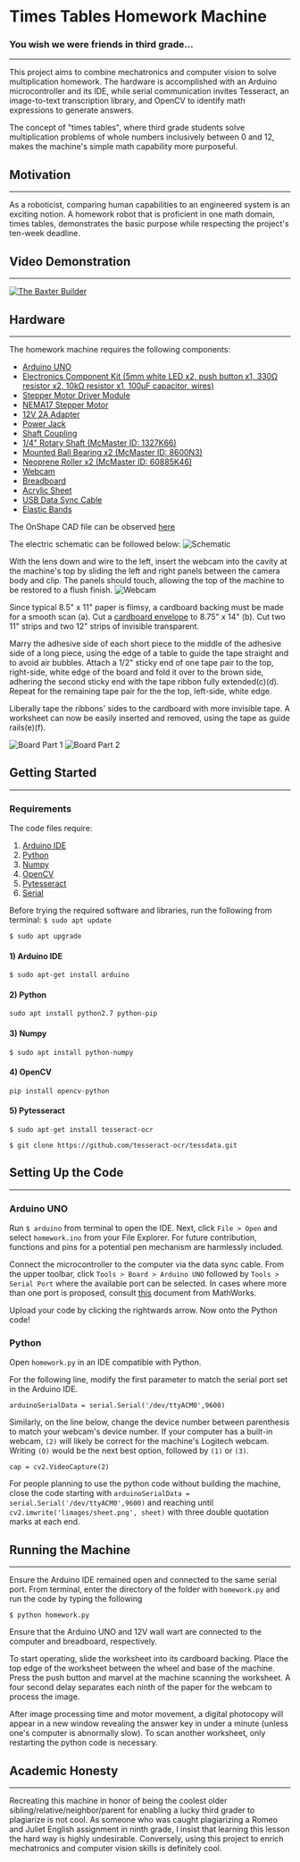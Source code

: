 # Times Tables Homework Machine
### You wish we were friends in third grade...
---
This project aims to combine mechatronics and computer vision to solve multiplication homework. The hardware is accomplished with an Arduino microcontroller and its IDE, while serial communication invites Tesseract, an image-to-text transcription library, and OpenCV to identify math expressions to generate answers.

The concept of "times tables", where third grade students solve multiplication problems of whole numbers inclusively between 0 and 12, makes the machine's simple math capability more purposeful.

## Motivation
---
As a roboticist, comparing human capabilities to an engineered system is an exciting notion. A homework robot that is proficient in one math domain, times tables, demonstrates the basic purpose while respecting the project's ten-week deadline.

## Video Demonstration
---
[![The Baxter Builder](README-images/tthumb.png)](https://youtu.be/Hddqjd6f_dk "Baxter")

## Hardware
---
The homework machine requires the following components:
* [Arduino UNO](https://store.arduino.cc/usa/arduino-uno-rev3)
* [Electronics Component Kit (5mm white LED x2, push button x1, 330Ω resistor x2, 10kΩ resistor x1, 100µF capacitor, wires)](https://www.amazon.com/REXQualis-Electronics-tie-Points-Breadboard-Potentiometer/dp/B073ZC68QG/ref=sr_1_9?dchild=1&keywords=rexqualis+arduino+kit&qid=1584594090&sr=8-9)
* [Stepper Motor Driver Module](https://amzn.to/37S7ufj)
* [NEMA17 Stepper Motor](https://amzn.to/2M3aJK2)
* [12V 2A Adapter](https://amzn.to/2nbdZ8n)
* [Power Jack](https://amzn.to/2OW3DWC)
* [Shaft Coupling](https://www.amazon.com/OctagonStar-Flexible-Couplings-Printer-Machine%EF%BC%882PCS%EF%BC%89/dp/B01HBPHSII/ref=sr_1_3?dchild=1&keywords=shaft+coupling+5mm+to+8mm&qid=1584594823&s=industrial&sr=1-3)
* [1/4" Rotary Shaft (McMaster ID: 1327K66)](https://www.mcmaster.com/catalog/126/1215)
* [Mounted Ball Bearing x2 (McMaster ID: 8600N3)](https://www.mcmaster.com/catalog/126/1301)
* [Neoprene Roller x2 (McMaster ID: 60885K46)](https://www.mcmaster.com/neoprene-drive-rollers)
* [Webcam](https://www.amazon.com/Logitech-Desktop-Widescreen-Calling-Recording/dp/B004FHO5Y6/ref=sr_1_6?dchild=1&keywords=logitech%2Bwebcam&qid=1584595653&sr=8-6&th=1)
* [Breadboard](https://www.adafruit.com/product/1609?gclid=Cj0KCQjwjcfzBRCHARIsAO-1_OrQTzhX2WaTKdnYtrHBQo3Nnivnxj5o6QlpwLbMttXioLWDhPVB_28aAjgyEALw_wcB)
* [Acrylic Sheet](https://www.jpplus.com/black-2025-extruded-acrylic?utm_source=google_shopping&m=Configurable&selected=1702&aid=1702&utm_term=&utm_source=adwords&utm_medium=ppc&utm_campaign=Shopping_CatchAll&hsa_mt=&hsa_ver=3&hsa_ad=108831781997&hsa_kw=&hsa_tgt=pla-296303633664&hsa_cam=639709174&hsa_src=g&hsa_net=adwords&hsa_acc=1076321572&hsa_grp=31980320237&gclid=Cj0KCQjwjcfzBRCHARIsAO-1_Op7FamTI0zij0-0sL7t-SXxaGU5ITJec31Pwk3zY49M9hEFP6g1mT8aAsLhEALw_wcB)
* [USB Data Sync Cable](https://www.amazon.com/Data-Sync-Cable-Arduino-Microcontroller/dp/B01N9IP8LF/ref=sr_1_1?dchild=1&keywords=arduino+usb+cable&qid=1584604166&sr=8-1)
* [Elastic Bands]()

The OnShape CAD file can be observed [here](https://cad.onshape.com/documents/e09e76b4f833341c4c3c8517/w/754831baab1776df0b796de7/e/441ad980f98b0663906cd54d)

The electric schematic can be followed below:
![Schematic](README-images/schem.png)

With the lens down and wire to the left, insert the webcam into the cavity at the machine's top by sliding the left and right panels between the camera body and clip. The panels should touch, allowing the top of the machine to be restored to a flush finish.
![Webcam](README-images/webcam.jpg)

Since typical 8.5" x 11" paper is flimsy, a cardboard backing must be made for a smooth scan (a). Cut a [cardboard envelope](https://www.amazon.com/Quality-Park-Extra-Rigid-Fiberboard-64014/dp/B0006VPH60/ref=sr_1_2?dchild=1&keywords=cardboard+envelope&qid=1584608015&sr=8-2) to 8.75" x 14" (b). Cut two 11" strips and two 12" strips of invisible transparent.

Marry the adhesive side of each short piece to the middle of the adhesive side of a long piece, using the edge of a table to guide the tape straight and to avoid air bubbles. Attach a 1/2" sticky end of one tape pair to the top, right-side, white edge of the board and fold it over to the brown side, adhering the second sticky end with the tape ribbon fully extended(c)(d). Repeat for the remaining tape pair for the the top, left-side, white edge.

Liberally tape the ribbons' sides to the cardboard with more invisible tape. A worksheet can now be easily inserted and removed, using the tape as guide rails(e)(f).

![Board Part 1](README-images/board1.jpg)
![Board Part 2](README-images/board2.jpg)

## Getting Started
---
### Requirements
The code files require:

1. [Arduino IDE](https://www.arduino.cc/en/main/software)
2. [Python](https://www.python.org/downloads/)
3. [Numpy](https://scipy.org/install.html)
4. [OpenCV](https://opencv.org/releases/)
5. [Pytesseract](https://tesseract-ocr.github.io/tessdoc/Downloads)
6. [Serial](https://pypi.python.org/pypi/pyserial)

Before trying the required software and libraries, run the following from terminal:
`$ sudo apt update`

`$ sudo apt upgrade`
#### 1) Arduino IDE
`$ sudo apt-get install arduino`
#### 2) Python
`sudo apt install python2.7 python-pip`
#### 3) Numpy
`$ sudo apt install python-numpy`
#### 4) OpenCV
`pip install opencv-python`
#### 5) Pytesseract
`$ sudo apt-get install tesseract-ocr`

`$ git clone https://github.com/tesseract-ocr/tessdata.git`
## Setting Up the Code
---
### Arduino UNO
Run `$ arduino` from terminal to open the IDE. Next, click `File > Open` and select `homework.ino` from your File Explorer. For future contribution, functions and pins for a potential pen mechanism are harmlessly included.

Connect the microcontroller to the computer via the data sync cable. From the upper toolbar, click `Tools > Board > Arduino UNO` followed by `Tools > Serial Port` where the available port can be selected. In cases where more than one port is proposed, consult [this](https://www.mathworks.com/help/supportpkg/arduinoio/ug/find-arduino-port-on-windows-mac-and-linux.html) document from MathWorks.

Upload your code by clicking the rightwards arrow. Now onto the Python code!
### Python
Open `homework.py` in an IDE compatible with Python.

For the following line, modify the first parameter to match the serial port set in the Arduino IDE.

`arduinoSerialData = serial.Serial('/dev/ttyACM0',9600)`

Similarly, on the line below, change the device number between parenthesis to match your webcam's device number. If your computer has a built-in webcam, `(2)` will likely be correct for the machine's Logitech webcam. Writing `(0)` would be the next best option, followed by `(1)` or `(3)`.

`cap = cv2.VideoCapture(2)`

For people planning to use the python code without building the machine, close the code starting with `arduinoSerialData = serial.Serial('/dev/ttyACM0',9600)` and reaching until `cv2.imwrite('limages/sheet.png', sheet)` with three double quotation marks at each end.

## Running the Machine
---
Ensure the Arduino IDE remained open and connected to the same serial port. From terminal, enter the directory of the folder with `homework.py` and run the code by typing the following

`$ python homework.py`

Ensure that the Arduino UNO and 12V wall wart are connected to the computer and breadboard, respectively.

To start operating, slide the worksheet into its cardboard backing. Place the top edge of the worksheet between the wheel and base of the machine. Press the push button and marvel at the machine scanning the worksheet. A four second delay separates each ninth of the paper for the webcam to process the image.

After image processing time and motor movement, a digital photocopy will appear in a new window revealing the answer key in under a minute (unless one's computer is abnormally slow). To scan another worksheet, only restarting the python code is necessary.

## Academic Honesty
---
Recreating this machine in honor of being the coolest older sibling/relative/neighbor/parent for enabling a lucky third grader to plagiarize is not cool. As someone who was caught plagiarizing a Romeo and Juliet English assignment in ninth grade, I insist that learning this lesson the hard way is highly undesirable. Conversely, using this project to enrich mechatronics and computer vision skills is definitely cool.
